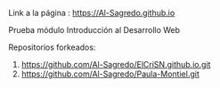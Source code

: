 Link a la página : https://Al-Sagredo.github.io

Prueba módulo Introducción al Desarrollo Web

Repositorios forkeados:
1. https://github.com/Al-Sagredo/ElCriSN.github.io.git
2. https://github.com/Al-Sagredo/Paula-Montiel.git
